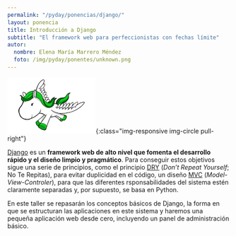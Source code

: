 ```yaml
---
permalink: "/pyday/ponencias/django/"
layout: ponencia
title: Introducción a Django
subtitle: "El framework web para perfeccionistas con fechas límite"
autor:
  nombre: Elena María Marrero Méndez
  foto: /img/pyday/ponentes/unknown.png
---
```


![Y su logo no-oficial es un pony volador](/img/pyday/djangopony.png){:class="img-responsive img-circle pull-right"}

[Django](http://www.djangoproject.com/) es un **framework web de alto nivel que
fomenta el desarrollo rápido y el diseño limpio y pragmático**. Para conseguir
estos objetivos sigue una serie de principios, como el principio
[DRY](https://es.wikipedia.org/wiki/No_te_repitas) (*Don’t Repeat Yourself*; No
Te Repitas), para evitar duplicidad en el código, un diseño
[MVC](https://es.wikipedia.org/wiki/Modelo%E2%80%93vista%E2%80%93controlador)
(*Model-View-Controler*), para que las diferentes rsponsabilidades del sistema
estén claramente separadas y, por supuesto, se basa en Python.

En este taller se repasarán los conceptos básicos de Django, la forma en
que se estructuran las aplicaciones en este sistema y haremos una 
pequeña aplicación web desde cero, incluyendo un panel de administración
básico.
